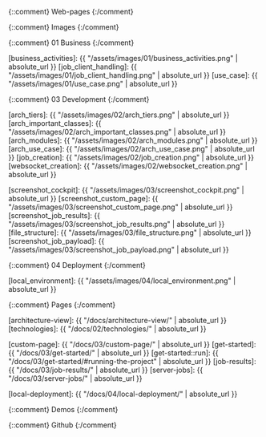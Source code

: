 
{::comment} Web-pages {:/comment}

[Binding]: https://github.com/ThoughtWorksInc/Binding.scala
[g8]: http://www.foundweekends.org/giter8/
[Play]: https://www.playframework.com
[PlayJson]: https://www.playframework.com/documentation/2.6.x/ScalaJson 
[PlayJsonCodecs]: https://github.com/julienrf/play-json-derived-codecs
[Scala]: https://www.scala-lang.org
[ScalaJS]: https://www.scala-js.org
[ScalaJSLib]: https://www.scala-js.org/libraries/
[Semantic]: https://semantic-ui.com
[Shapeless]: http://github.com/milessabin/shapeless
[SLog]: https://github.com/jokade/slogging
[Redux-intro]: http://www.gistia.com/beginners-guide-redux/


{::comment} Images {:/comment}

{::comment} 01 Business {:/comment}

[business_activities]: {{ "/assets/images/01/business_activities.png" | absolute_url }}
[job_client_handling]: {{ "/assets/images/01/job_client_handling.png" | absolute_url }}
[use_case]: {{ "/assets/images/01/use_case.png" | absolute_url }}

{::comment} 03 Development {:/comment}

[arch_tiers]: {{ "/assets/images/02/arch_tiers.png" | absolute_url }}
[arch_important_classes]: {{ "/assets/images/02/arch_important_classes.png" | absolute_url }}
[arch_modules]: {{ "/assets/images/02/arch_modules.png" | absolute_url }}
[arch_use_case]: {{ "/assets/images/02/arch_use_case.png" | absolute_url }}
[job_creation]: {{ "/assets/images/02/job_creation.png" | absolute_url }}
[websocket_creation]: {{ "/assets/images/02/websocket_creation.png" | absolute_url }}

[screenshot_cockpit]: {{ "/assets/images/03/screenshot_cockpit.png" | absolute_url }}
[screenshot_custom_page]: {{ "/assets/images/03/screenshot_custom_page.png" | absolute_url }}
[screenshot_job_results]: {{ "/assets/images/03/screenshot_job_results.png" | absolute_url }}
[file_structure]: {{ "/assets/images/03/file_structure.png" | absolute_url }}
[screenshot_job_payload]: {{ "/assets/images/03/screenshot_job_payload.png" | absolute_url }}

{::comment} 04 Deployment {:/comment}

[local_environment]: {{ "/assets/images/04/local_environment.png" | absolute_url }}

{::comment} Pages {:/comment}

[architecture-view]: {{ "/docs/architecture-view/" | absolute_url }}
[technologies]: {{ "/docs/02/technologies/" | absolute_url }}

[custom-page]: {{ "/docs/03/custom-page/" | absolute_url }}
[get-started]: {{ "/docs/03/get-started/" | absolute_url }}
[get-started::run]: {{ "/docs/03/get-started/#running-the-project" | absolute_url }}
[job-results]: {{ "/docs/03/job-results/" | absolute_url }}
[server-jobs]: {{ "/docs/03/server-jobs/" | absolute_url }}

[local-deployment]: {{ "/docs/04/local-deployment/" | absolute_url }}

{::comment} Demos {:/comment}

[demo]: https://tranquil-reef-73468.herokuapp.com/customPage
[demo_cockpit]: https://tranquil-reef-73468.herokuapp.com
[demo_results]: https://tranquil-reef-73468.herokuapp.com/jobResults
[demo_example]: https://thawing-citadel-33535.herokuapp.com
[demo_images]: https://quiet-wave-78301.herokuapp.com/images
[demo_images_cockpit]: https://quiet-wave-78301.herokuapp.com
[demo_images_results]: https://quiet-wave-78301.herokuapp.com/jobResults

{::comment} Github {:/comment}

[binding-google-maps]: https://github.com/pme123/Binding.scala-Google-Maps
[scala-adapters]: https://github.com/pme123/scala-adapters
[scala-adapters-example]: https://github.com/pme123/scala-adapters-example
[scala-adapters-g8]: https://github.com/pme123/scala-adapters-g8
[scala-adapters-images]: https://github.com/pme123/scala-adapters-images
[scala-adapters-pages]: https://pme123.github.io/scala-adapters/
[scala-type-classes]: https://github.com/pme123/scala-type-classes